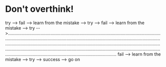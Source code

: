 # Don't overthink!
try --> fail --> learn from the mistake --> try --> fail --> learn from the mistake --> try -->....................................................................................................................................................................................................................................................................................................................................................................................................................................................................................................................................................................................................... fail --> learn from the mistake --> try --> success --> go on

